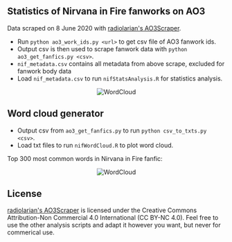 ## Statistics of Nirvana in Fire fanworks on AO3

Data scraped on 8 June 2020 with [radiolarian's AO3Scraper](https://github.com/radiolarian/AO3Scraper).

- Run `python ao3_work_ids.py <url>` to get csv file of AO3 fanwork ids.
- Output csv is then used to scrape fanwork data with `python ao3_get_fanfics.py <csv>`.
- `nif_metadata.csv` contains all metadata from above scrape, excluded for fanwork body data
- Load `nif_metadata.csv` to run `nifStatsAnalysis.R` for statistics analysis.

<p align="center">
  <img src="https://github.com/seowxft/NiFAO3Scrape/blob/master/Figures/Rplot01.png" alt="WordCloud"/>
</p>


## Word cloud generator
- Output csv from `ao3_get_fanfics.py` to run `python csv_to_txts.py <csv>`.
- Load txt files to run `nifWordCloud.R` to plot word cloud.

Top 300 most common words in Nirvana in Fire fanfic:
<p align="center">
  <img src="https://github.com/seowxft/NiFAO3Scrape/blob/master/Figures/Rplot15.jpg" alt="WordCloud"/>
</p>

## License
[radiolarian's AO3Scraper](https://github.com/radiolarian/AO3Scraper) is licensed under the Creative Commons Attribution-Non Commercial 4.0 International (CC BY-NC 4.0). Feel free to use the other analysis scripts and adapt it however you want, but never for commerical use.
